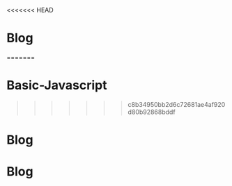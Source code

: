<<<<<<< HEAD
# Blog
=======
# Basic-Javascript
>>>>>>> c8b34950bb2d6c72681ae4af920d80b92868bddf
# Blog
# Blog

